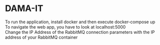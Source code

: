 # DAMA-IT
To run the application, install docker and then execute docker-compose up <br>
To navigate the web app, you have to look at localhost:5000 <br>
Change the IP Address of the RabbitMQ connection parameters with the IP address of your RabbitMQ container